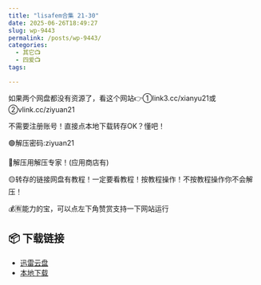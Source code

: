 ```yaml
---
title: "lisafem合集 21-30"
date: 2025-06-26T18:49:27
slug: wp-9443
permalink: /posts/wp-9443/
categories:
  - 其它📺
  - 四爱📺
tags:

---
```


如果两个网盘都没有资源了，看这个网站👉①link3.cc/xianyu21或②vlink.cc/ziyuan21

不需要注册账号！直接点本地下载转存OK？懂吧！

🟢解压密码:ziyuan21

🔵解压用解压专家！(应用商店有)

🟡转存的链接网盘有教程！一定要看教程！按教程操作！不按教程操作你不会解压！

💰🈶能力的宝，可以点左下角赞赏支持一下网站运行

## 📦 下载链接
- [迅雷云盘](https://blziyuan21.com/pay-download/9443?key=7d6deab1d8&down_id=0)
- [本地下载](https://blziyuan21.com/pay-download/9443?key=7d6deab1d8&down_id=1)

